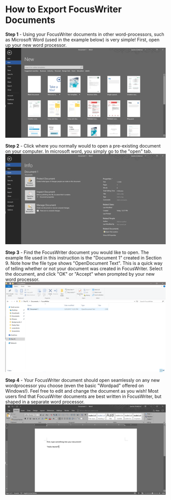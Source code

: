 # How to Export FocusWriter Documents
**Step 1** - Using your FocusWriter documents in other word-processors, such as Microsoft Word (used in the example below) is very simple! First, open up your new word processor.
![picture1](Assets/10.png)

**Step 2** - Click where you normally would to open a pre-existing document on your computer. In microsoft word, you simply go to the "open" tab.
![picture2](Assets/10.2.png)

**Step 3** - Find the FocusWriter document you would like to open. The example file used in this instruction is the "Document 1" created in Section 9. Note how the file type shows "OpenDocument Text". This is a quick way of telling whether or not your document was created in FocusWriter. Select the document, and click "OK" or "Accept" when prompted by your new word processor.
![picture3](Assets/10.6.png)

**Step 4** - Your FocusWriter document should open seamlessly on any new wordprocessor you choose (even the basic "Wordpad" offered on Windows!). Feel free to edit and change the document as you wish! Most users find that FocusWriter documents are best written in FocusWriter, but shaped in a separate word processor.
![picture4](Assets/10.5.png)
